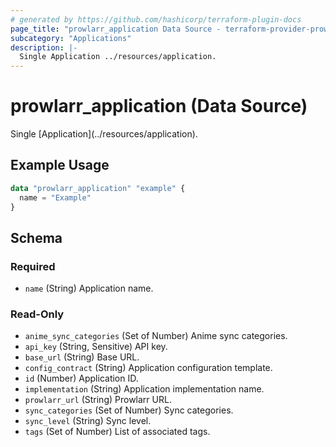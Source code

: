 ```yaml
---
# generated by https://github.com/hashicorp/terraform-plugin-docs
page_title: "prowlarr_application Data Source - terraform-provider-prowlarr"
subcategory: "Applications"
description: |-
  Single Application ../resources/application.
---
```


# prowlarr_application (Data Source)

<!-- subcategory:Applications -->Single [Application](../resources/application).

## Example Usage

```terraform
data "prowlarr_application" "example" {
  name = "Example"
}
```

<!-- schema generated by tfplugindocs -->
## Schema

### Required

- `name` (String) Application name.

### Read-Only

- `anime_sync_categories` (Set of Number) Anime sync categories.
- `api_key` (String, Sensitive) API key.
- `base_url` (String) Base URL.
- `config_contract` (String) Application configuration template.
- `id` (Number) Application ID.
- `implementation` (String) Application implementation name.
- `prowlarr_url` (String) Prowlarr URL.
- `sync_categories` (Set of Number) Sync categories.
- `sync_level` (String) Sync level.
- `tags` (Set of Number) List of associated tags.


